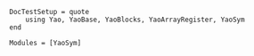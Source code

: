 ```@meta
DocTestSetup = quote
    using Yao, YaoBase, YaoBlocks, YaoArrayRegister, YaoSym
end
```

```@autodocs
Modules = [YaoSym]
```
